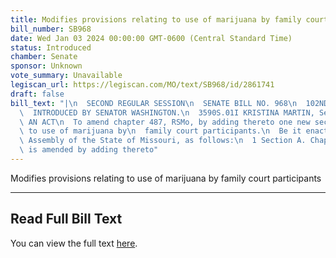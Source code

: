 ```yaml
---
title: Modifies provisions relating to use of marijuana by family court participants
bill_number: SB968
date: Wed Jan 03 2024 00:00:00 GMT-0600 (Central Standard Time)
status: Introduced
chamber: Senate
sponsor: Unknown
vote_summary: Unavailable
legiscan_url: https://legiscan.com/MO/text/SB968/id/2861741
draft: false
bill_text: "|\n  SECOND REGULAR SESSION\n  SENATE BILL NO. 968\n  102ND GENERA L ASSEMBLY\n\
  \  INTRODUCED BY SENATOR WASHINGTON.\n  3590S.01I KRISTINA MARTIN, Secretary\n \
  \ AN ACT\n  To amend chapter 487, RSMo, by adding thereto one new section relating\
  \ to use of marijuana by\n  family court participants.\n  Be it enacted by the General\
  \ Assembly of the State of Missouri, as follows:\n  1 Section A. Chapter 487, RSMo,\
  \ is amended by adding thereto"
---
```

Modifies provisions relating to use of marijuana by family court participants

---

## Read Full Bill Text

You can view the full text [here](https://legiscan.com/MO/text/SB968/id/2861741).
